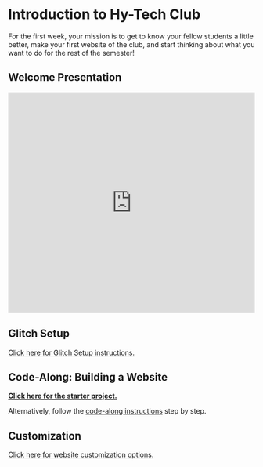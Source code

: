 # Introduction to Hy-Tech Club
For the first week, your mission is to get to know your fellow students a little better, make your first website of the club, and start thinking about what you want to do for the rest of the semester!

## Welcome Presentation
<iframe src='https://view.officeapps.live.com/op/embed.aspx?src=https://hylandtechclub.com/web-101/Week01/Welcome.pptx' width='100%' height='450px' frameborder='0'></iframe>

## Glitch Setup
[Click here for Glitch Setup instructions.](https://hyland.com/GlitchSetup)

## Code-Along: Building a Website
**[Click here for the starter project.](https://glitch.com/edit/#!/remix/building-websites-starter-project)**

Alternatively, follow the [code-along instructions](CodeAlong.md) step by step.

## Customization
[Click here for website customization options.](Customization.md)
